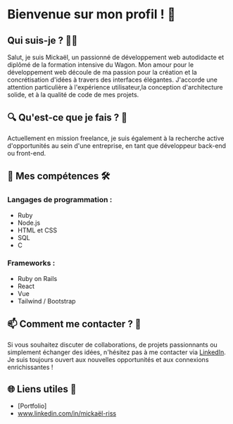 # Bienvenue sur mon profil ! 🚀

## Qui suis-je ? 🧑‍💻

Salut, je suis Mickaël, un passionné de développement web autodidacte et diplômé de la formation intensive du Wagon. 
Mon amour pour le développement web découle de ma passion pour la création et la concrétisation d'idées à travers des interfaces élégantes. 
J'accorde une attention particulière à l'expérience utilisateur,la conception d'architecture solide, et à la qualité de code de mes projets.

## 🔍 Qu'est-ce que je fais ? 💼

Actuellement en mission freelance, je suis également à la recherche active d'opportunités au sein d'une entreprise, en tant que développeur back-end ou front-end.

## 🚀 Mes compétences 🛠️

### Langages de programmation :
- Ruby
- Node.js
- HTML et CSS 
- SQL 
- C 

### Frameworks :
- Ruby on Rails 
- React
- Vue
- Tailwind / Bootstrap

## 📫 Comment me contacter ? 📧

Si vous souhaitez discuter de collaborations, de projets passionnants ou simplement échanger des idées, n'hésitez pas à me contacter via [LinkedIn](www.linkedin.com/in/mickaël-riss). Je suis toujours ouvert aux nouvelles opportunités et aux connexions enrichissantes !

## 🌐 Liens utiles 🔗

- [Portfolio]
- www.linkedin.com/in/mickaël-riss
